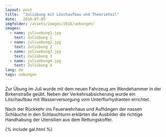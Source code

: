 ```yaml
---
layout: post
title:  "Juliübung mit Löschaufbau und Theorieteil"
date:   2016-07-05
imgfolder: /assets/images/2016/uebungen/
images:
  - name: juliuebung1.jpg
    text: Juliübung 1
  - name: juliuebung2.jpg
    text: Juliübung 2
  - name: juliuebung3.jpg
    text: Juliübung 3
  - name: juliuebung4.jpg
    text: Juliübung 4
lang: de
tags: uebungen
---
```


Zur Übung im Juli wurde mit dem neuen Fahrzeug am Wendehammer in der Birkenstraße geübt. Neben der Verkehrsabsicherung wurde ein Löschaufbau mit Wasserversorgung vom Unterflurhydranten errichtet.

Nach der Rückkehr ins Feuerwehrhaus und Aufhängen der nassen Schläuche in den Schlauchturm erklärten die Ausbilder die richtige Handhabung der Utensilien aus dem Rettungskoffer.

{% include gal.html %}
